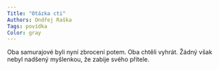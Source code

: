 ```yaml
---
Title: "Otázka cti"
Authors: Ondřej Raška
Tags: povídka
Color: gray
---
```

Oba samurajové byli nyní zbrocení potem. Oba chtěli vyhrát. Žádný však nebyl
nadšený myšlenkou, že zabije svého přítele.
